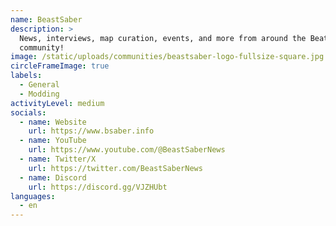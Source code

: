 ```yaml
---
name: BeastSaber
description: >
  News, interviews, map curation, events, and more from around the Beat Saber
  community!
image: /static/uploads/communities/beastsaber-logo-fullsize-square.jpg
circleFrameImage: true
labels:
  - General
  - Modding
activityLevel: medium
socials:
  - name: Website
    url: https://www.bsaber.info
  - name: YouTube
    url: https://www.youtube.com/@BeastSaberNews
  - name: Twitter/X
    url: https://twitter.com/BeastSaberNews
  - name: Discord
    url: https://discord.gg/VJZHUbt
languages:
  - en
---
```


